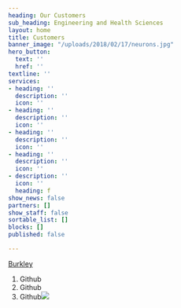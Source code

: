 ```yaml
---
heading: Our Customers
sub_heading: Engineering and Health Sciences
layout: home
title: Customers
banner_image: "/uploads/2018/02/17/neurons.jpg"
hero_button:
  text: ''
  href: ''
textline: ''
services:
- heading: ''
  description: ''
  icon: ''
- heading: ''
  description: ''
  icon: ''
- heading: ''
  description: ''
  icon: ''
- heading: ''
  description: ''
  icon: ''
- description: ''
  icon: ''
  heading: f
show_news: false
partners: []
show_staff: false
sortable_list: []
blocks: []
published: false

---
```

[Burkley ](www.burkley.com "Burkley")

1. Github
2. Github
3. Github![](/uploads/2018/12/07/compass.jpg)